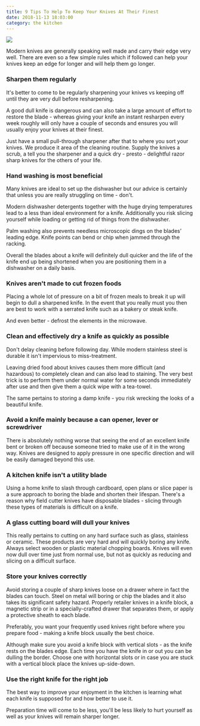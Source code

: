 ```yaml
---
title: 9 Tips To Help To Keep Your Knives At Their Finest
date: 2018-11-13 18:03:00
category: the kitchen
---
```


![](/images/8.jpeg)

Modern knives are generally speaking well made and carry their edge very well. There are even so a few simple rules which if followed can help your knives keep an edge for longer and will help them go longer.

### Sharpen them regularly

It's better to come to be regularly sharpening your knives vs keeping off until they are very dull before resharpening.

A good dull knife is dangerous and can also take a large amount of effort to restore the blade - whereas giving your knife an instant resharpen every week roughly will only have a couple of seconds and ensures you will usually enjoy your knives at their finest.

Just have a small pull-through sharpener after that to where you sort your knives. We produce it area of the cleaning routine. Supply the knives a scrub, a tell you the sharpener and a quick dry - presto - delightful razor sharp knives for the others of your life.

<!-- more -->

### Hand washing is most beneficial

Many knives are ideal to set up the dishwasher but our advice is certainly that unless you are really struggling on time - don't.

Modern dishwasher detergents together with the huge drying temperatures lead to a less than ideal environment for a knife. Additionally you risk slicing yourself while loading or getting rid of things from the dishwasher.

Palm washing also prevents needless microscopic dings on the blades’ leading edge. Knife points can bend or chip when jammed through the racking.

Overall the blades about a knife will definitely dull quicker and the life of the knife end up being shortened when you are positioning them in a dishwasher on a daily basis.

### Knives aren't made to cut frozen foods

Placing a whole lot of pressure on a bit of frozen meals to break it up will begin to dull a sharpened knife. In the event that you really must you then are best to work with a serrated knife such as a bakery or steak knife.

And even better - defrost the elements in the microwave.

### Clean and effectively dry a knife as quickly as possible

Don't delay cleaning before following day. While modern stainless steel is durable it isn't impervious to miss-treatment.

Leaving dried food about knives causes them more difficult (and hazardous) to completely clean and can also lead to staining. The very best trick is to perform them under normal water for some seconds immediately after use and then give them a quick wipe with a tea-towel.

The same pertains to storing a damp knife - you risk wrecking the looks of a beautiful knife.

### Avoid a knife mainly because a can opener, lever or screwdriver

There is absolutely nothing worse that seeing the end of an excellent knife bent or broken off because someone tried to make use of it in the wrong way. Knives are designed to apply pressure in one specific direction and will be easily damaged beyond this use.

### A kitchen knife isn't a utility blade

Using a home knife to slash through cardboard, open plans or slice paper is a sure approach to boring the blade and shorten their lifespan. There's a reason why field cutter knives have disposable blades - slicing through these types of materials is difficult on a knife.

### A glass cutting board will dull your knives

This really pertains to cutting on any hard surface such as glass, stainless or ceramic. These products are very hard and will quickly boring any knife. Always select wooden or plastic material chopping boards. Knives will even now dull over time just from normal use, but not as quickly as reducing and slicing on a difficult surface.

### Store your knives correctly

Avoid storing a couple of sharp knives loose on a drawer where in fact the blades can touch. Steel on metal will boring or chip the blades and it also takes its significant safety hazard. Properly retailer knives in a knife block, a magnetic strip or in a specially-crafted drawer that separates them, or apply a protective sheath to each blade.

Preferably, you want your frequently used knives right before where you prepare food - making a knife block usually the best choice.

Although make sure you avoid a knife block with vertical slots - as the knife rests on the blades edge. Each time you have the knife in or out you can be dulling the border. Choose one with horizontal slots or in case you are stuck with a vertical block place the knives up-side-down.

### Use the right knife for the right job

The best way to improve your enjoyment in the kitchen is learning what each knife is supposed for and how better to use it.

Preparation time will come to be less, you'll be less likely to hurt yourself as well as your knives will remain sharper longer.
